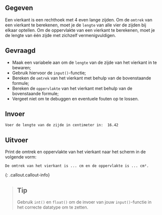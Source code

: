 ## Gegeven

Een vierkant is een rechthoek met 4 even lange zijden. Om de `omtrek` van een vierkant te berekenen, moet je de `lengte` van alle vier de zijden bij elkaar optellen. Om de oppervlakte van een vierkant te berekenen, moet je de lengte van één zijde met zichzelf vermenigvuldigen.

## Gevraagd

* Maak een variabele aan om de `lengte` van de zijde van het vierkant in te bewaren;
* Gebruik hiervoor de `input()`-functie;
* Bereken de `omtrek` van het vierkant met behulp van de bovenstaande formule;
* Bereken de `oppervlakte` van het vierkant met behulp van de bovenstaande formule;
* Vergeet niet om te debuggen en eventuele fouten op te lossen.

## Invoer
```
Voer de lengte van de zijde in centimeter in:  16.42
```

## Uitvoer
Print de omtrek en oppervlakte van het vierkant naar het scherm in de volgende vorm: 

```
De omtrek van het vierkant is ... cm en de oppervlakte is ... cm².
```

{: .callout.callout-info}
>## Tip
> Gebruik `int()` en `float()` om de invoer van jouw `input()`-functie in het correcte datatype om te zetten. 
